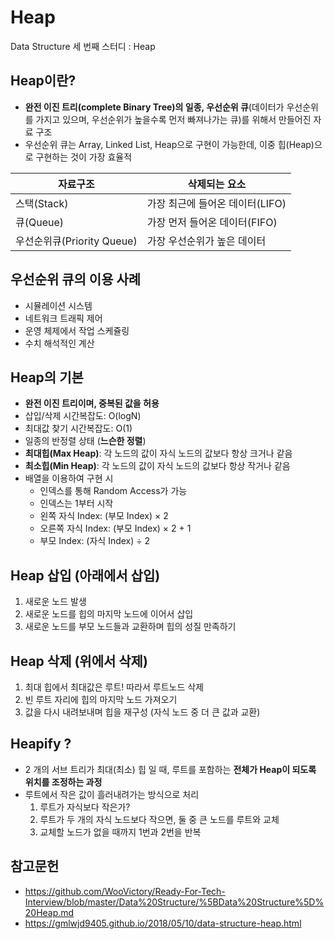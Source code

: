 # Heap
Data Structure 세 번째 스터디 : Heap

## Heap이란?
* **완전 이진 트리(complete Binary Tree)의 일종, 우선순위 큐**(데이터가 우선순위를 가지고 있으며, 우선순위가 높을수록 먼저 빠져나가는 큐)를 위해서 만들어진 자료 구조
* 우선순위 큐는 Array, Linked List, Heap으로 구현이 가능한데, 이중 힙(Heap)으로 구현하는 것이 가장 효율적

| 자료구조 | 삭제되는 요소 |
|--|--|
| 스택(Stack) | 가장 최근에 들어온 데이터(LIFO) |
| 큐(Queue) | 가장 먼저 들어온 데이터(FIFO) |
| 우선순위큐(Priority Queue) | 가장 우선순위가 높은 데이터 |

## 우선순위 큐의 이용 사례
* 시뮬레이션 시스템
* 네트워크 트래픽 제어
* 운영 체제에서 작업 스케쥴링
* 수치 해석적인 계산

## Heap의 기본
* **완전 이진 트리이며, 중복된 값을 허용**
* 삽입/삭제 시간복잡도: O(logN)
* 최대값 찾기 시간복잡도: O(1)
* 일종의 반정렬 상태 (**느슨한 정렬**)
* **최대힙(Max Heap)**: 각 노드의 값이 자식 노드의 값보다 항상 크거나 같음
* **최소힙(Min Heap)**: 각 노드의 값이 자식 노드의 값보다 항상 작거나 같음
* 배열을 이용하여 구현 시
	* 인덱스를 통해 Random Access가 가능
	* 인덱스는 1부터 시작
	* 왼쪽 자식 Index: (부모 Index) × 2
	* 오른쪽 자식 Index: (부모 Index) × 2 + 1
	* 부모 Index: (자식 Index) ÷ 2

## Heap 삽입 (아래에서 삽입)
1) 새로운 노드 발생
2) 새로운 노드를 힙의 마지막 노드에 이어서 삽입
3) 새로운 노드를 부모 노드들과 교환하며 힙의 성질 만족하기

## Heap 삭제 (위에서 삭제)
1) 최대 힙에서 최대값은 루트! 따라서 루트노드 삭제
2) 빈 루트 자리에 힙의 마지막 노드 가져오기
3) 값을 다시 내려보내며 힙을 재구성 (자식 노드 중 더 큰 값과 교환)

## Heapify ?
* 2 개의 서브 트리가 최대(최소) 힙 일 때, 루트를 포함하는 **전체가 Heap이 되도록 위치를 조정하는 과정**
* 루트에서 작은 값이 흘러내려가는 방식으로 처리
	1) 루트가 자식보다 작은가?
	2) 루트가 두 개의 자식 노드보다 작으면, 둘 중 큰 노드를 루트와 교체
	3) 교체할 노드가 없을 때까지 1번과 2번을 반복

## 참고문헌
* https://github.com/WooVictory/Ready-For-Tech-Interview/blob/master/Data%20Structure/%5BData%20Structure%5D%20Heap.md
* https://gmlwjd9405.github.io/2018/05/10/data-structure-heap.html
